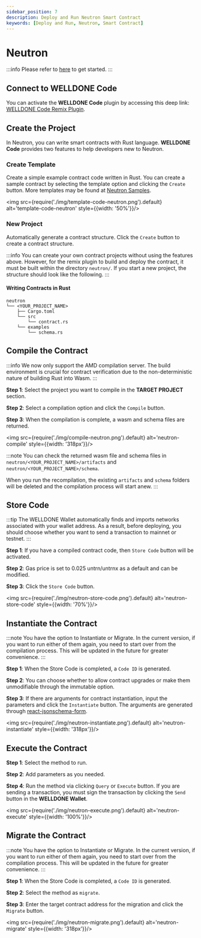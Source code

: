 ```yaml
---
sidebar_position: 7
description: Deploy and Run Neutron Smart Contract
keywords: [Deploy and Run, Neutron, Smart Contract]
---
```


# Neutron

:::info
Please refer to [here](https://docs.welldonestudio.io/code/getting-started) to get started.
:::

## Connect to WELLDONE Code

You can activate the **WELLDONE Code** plugin by accessing this deep link: [WELLDONE Code Remix Plugin](https://remix.ethereum.org/?#activate=wds-code-remix).

## Create the Project

In Neutron, you can write smart contracts with Rust language. **WELLDONE Code** provides two features to help developers new to Neutron.

### Create Template

Create a simple example contract code written in Rust. You can create a sample contract by selecting the template option and clicking the `Create` button. More templates may be found at [Neutron Samples](https://github.com/deus-labs/cw-contracts).

<img src={require('./img/template-code-neutron.png').default} alt='template-code-neutron' style={{width: '50%'}}/>

### New Project

Automatically generate a contract structure. Click the `Create` button to create a contract structure.

:::info
You can create your own contract projects without using the features above. However, for the remix plugin to build and deploy the contract, it must be built within the directory `neutron/`. If you start a new project, the structure should look like the following.
:::

#### Writing Contracts in Rust
  ```
  neutron
  └── <YOUR_PROJECT_NAME>
      ├── Cargo.toml
      └── src
          └── contract.rs
      └── examples
          └── schema.rs    
  ```

## Compile the Contract

:::info
We now only support the AMD compilation server. The build environment is crucial for contract verification due to the non-deterministic nature of building Rust into Wasm.
:::

**Step 1**: Select the project you want to compile in the **TARGET PROJECT** section.

**Step 2**: Select a compilation option and click the `Compile` button.

**Step 3**: When the compilation is complete, a wasm and schema files are returned.

<img src={require('./img/compile-neutron.png').default} alt='neutron-compile' style={{width: '318px'}}/>


:::note
You can check the returned wasm file and schema files in `neutron/<YOUR_PROJECT_NAME>/artifacts` and `neutron/<YOUR_PROJECT_NAME>/schema`.

When you run the recompilation, the existing `artifacts` and `schema` folders will be deleted and the compilation process will start anew.
:::

## Store Code

:::tip
The WELLDONE Wallet automatically finds and imports networks associated with your wallet address. As a result, before deploying, you should choose whether you want to send a transaction to mainnet or testnet.
:::

**Step 1**: If you have a compiled contract code, then `Store Code` button will be activated.

**Step 2**: Gas price is set to 0.025 untrn/untrnx as a default and can be modified. 

**Step 3**: Click the `Store Code` button.

<img src={require('./img/neutron-store-code.png').default} alt='neutron-store-code' style={{width: '70%'}}/>

## Instantiate the Contract

:::note
You have the option to Instantiate or Migrate. In the current version, if you want to run either of them again, you need to start over from the compilation process. This will be updated in the future for greater convenience.
:::

**Step 1**: When the Store Code is completed, a `Code ID` is generated.

**Step 2**: You can choose whether to allow contract upgrades or make them unmodifiable through the immutable option.

**Step 3**: If there are arguments for contract instantiation, input the parameters and click the `Instantiate` button. The arguments are generated through [react-jsonschema-form](https://github.com/rjsf-team/react-jsonschema-form).

<img src={require('./img/neutron-instantiate.png').default} alt='neutron-instantiate' style={{width: '318px'}}/>

## Execute the Contract

**Step 1**: Select the method to run.

**Step 2**: Add parameters as you needed.

**Step 4**: Run the method via clicking `Query` or `Execute` button. If you are sending a transaction, you must sign the transaction by clicking the `Send` button in the **WELLDONE Wallet**.

<img src={require('./img/neutron-execute.png').default} alt='neutron-execute' style={{width: '100%'}}/>

## Migrate the Contract

:::note
You have the option to Instantiate or Migrate. In the current version, if you want to run either of them again, you need to start over from the compilation process. This will be updated in the future for greater convenience.
:::

**Step 1**: When the Store Code is completed, a `Code ID` is generated.

**Step 2**: Select the method as `migrate`.

**Step 3**: Enter the target contract address for the migration and click the `Migrate` button.

<img src={require('./img/neutron-migrate.png').default} alt='neutron-migrate' style={{width: '318px'}}/>
